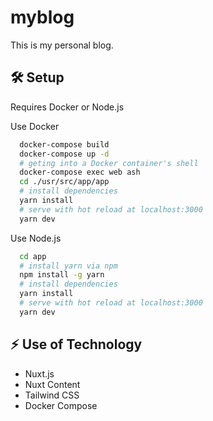# myblog

This is my personal blog.

## :hammer_and_wrench: Setup
Requires Docker or Node.js

Use Docker
```bash
  docker-compose build
  docker-compose up -d
  # geting into a Docker container's shell
  docker-compose exec web ash
  cd ./usr/src/app/app
  # install dependencies
  yarn install
  # serve with hot reload at localhost:3000
  yarn dev
```

Use Node.js
```bash
  cd app
  # install yarn via npm
  npm install -g yarn
  # install dependencies
  yarn install
  # serve with hot reload at localhost:3000
  yarn dev
```

## :zap: Use of Technology
- Nuxt.js
- Nuxt Content
- Tailwind CSS
- Docker Compose
